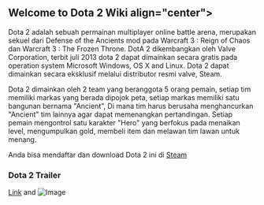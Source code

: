 ## Welcome to Dota 2 Wiki align="center">
Dota 2 adalah sebuah permainan multiplayer online battle arena, merupakan sekuel dari Defense of the Ancients mod pada Warcraft 3 : Reign of Chaos dan Warcraft 3 : The Frozen Throne. DotA 2 dikembangkan oleh Valve Corporation, terbit juli 2013 dota 2 dapat dimainkan secara gratis pada operation system Microsoft Windows, OS X and Linux. Dota 2 dapat dimainkan secara eksklusif melalui distributor resmi valve, Steam.

Dota 2 dimainkan oleh 2 team yang beranggota 5 orang pemain, setiap tim memiliki markas yang berada dipojok peta, setiap markas memiliki satu bangunan bernama "Ancient", Di mana tim harus berusaha menghancurkan "Ancient" tim lainnya agar dapat memenangkan pertandingan. Setiap pemain mengontrol satu karakter "Hero" yang berfokus pada menaikan level, mengumpulkan gold, membeli item dan melawan tim lawan untuk menang.

Anda bisa mendaftar dan download Dota 2 ini di [Steam](http://store.steampowered.com/)
### Dota 2 Trailer

[Link](url) and ![Image](src)
```
